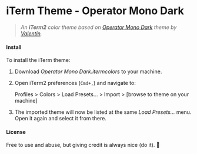 # iTerm Theme - Operator Mono Dark

> _An **iTerm2** color theme based on [Operator Mono Dark](https://github.com/vharadkou/OperatorMonoDarkTheme) theme by [Valentin](https://github.com/vharadkou)._

#### Install

To install the iTerm theme:

1. Download _Operator Mono Dark.itermcolors_ to your machine.

2. Open iTerm2 preferences (`Cmd+,`) and navigate to:

    Profiles > Colors > Load Presets... > Import > [browse to theme on your machine]

3. The imported theme will now be listed at the same _Load Presets..._ menu. Open it again and select it from there.

#### License

Free to use and abuse, but giving credit is always nice (do it). :beer: